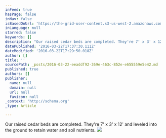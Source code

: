 ```yaml
---
inFeed: true
hasPage: false
inNav: false
isBasedOnUrl: 'https://the-grid-user-content.s3-us-west-2.amazonaws.com/4746bb1a-930c-4119-bd1d-88eab017d336.png'
inLanguage: null
starred: false
keywords: []
description: "Our raised cedar beds are completed. They're 7' x 3' x 12' and leveled into the ground to retain water and soil nutrients."
datePublished: '2016-03-22T17:37:30.111Z'
dateModified: '2016-03-22T17:29:50.018Z'
author: []
title: ''
sourcePath: _posts/2016-03-22-eeaddf92-369e-463c-852e-e655559e5e42.md
published: true
authors: []
publisher:
  name: null
  domain: null
  url: null
  favicon: null
_context: 'http://schema.org'
_type: Article

---
```

Our raised cedar beds are completed. They're 7' x 3' x 12' and leveled into the ground to retain water and soil nutrients.
![](https://the-grid-user-content.s3-us-west-2.amazonaws.com/4746bb1a-930c-4119-bd1d-88eab017d336.png)